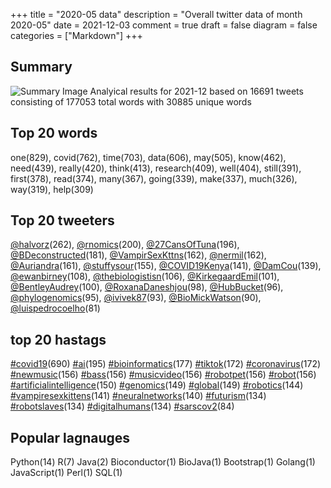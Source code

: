 +++
title = "2020-05 data"
description = "Overall twitter data of month 2020-05"
date = 2021-12-03
comment = true
draft = false
diagram = false
categories = ["Markdown"]
+++

## Summary
![Summary Image](/images/wordcloud/2020-05.png "Summary Image")
Analyical results for 2021-12 based on 16691 tweets consisting of 177053 total words with 30885 unique words


## Top 20 words
one(829), covid(762), time(703), data(606), may(505), know(462), need(439), really(420), think(413), research(409), well(404), still(391), first(378), read(374), many(367), going(339), make(337), much(326), way(319), help(309)

## Top 20 tweeters
[@halvorz](https://twitter.com/halvorz)(262), [@rnomics](https://twitter.com/rnomics)(200), [@27CansOfTuna](https://twitter.com/27CansOfTuna)(196), [@BDeconstructed](https://twitter.com/BDeconstructed)(181), [@VampirSexKttns](https://twitter.com/VampirSexKttns)(162), [@nermil](https://twitter.com/nermil)(162), [@Auriandra](https://twitter.com/Auriandra)(161), [@stuffysour](https://twitter.com/stuffysour)(155), [@COVID19Kenya](https://twitter.com/COVID19Kenya)(141), [@DamCou](https://twitter.com/DamCou)(139), [@ewanbirney](https://twitter.com/ewanbirney)(108), [@thebiologistisn](https://twitter.com/thebiologistisn)(106), [@KirkegaardEmil](https://twitter.com/KirkegaardEmil)(101), [@BentleyAudrey](https://twitter.com/BentleyAudrey)(100), [@RoxanaDaneshjou](https://twitter.com/RoxanaDaneshjou)(98), [@HubBucket](https://twitter.com/HubBucket)(96), [@phylogenomics](https://twitter.com/phylogenomics)(95), [@ivivek87](https://twitter.com/ivivek87)(93), [@BioMickWatson](https://twitter.com/BioMickWatson)(90), [@luispedrocoelho](https://twitter.com/luispedrocoelho)(81)

## top 20 hastags
[#covid19](https://twitter.com/hashtag/covid19)(690) [#ai](https://twitter.com/hashtag/ai)(195) [#bioinformatics](https://twitter.com/hashtag/bioinformatics)(177) [#tiktok](https://twitter.com/hashtag/tiktok)(172) [#coronavirus](https://twitter.com/hashtag/coronavirus)(172) [#newmusic](https://twitter.com/hashtag/newmusic)(156) [#bass](https://twitter.com/hashtag/bass)(156) [#musicvideo](https://twitter.com/hashtag/musicvideo)(156) [#robotpet](https://twitter.com/hashtag/robotpet)(156) [#robot](https://twitter.com/hashtag/robot)(156) [#artificialintelligence](https://twitter.com/hashtag/artificialintelligence)(150) [#genomics](https://twitter.com/hashtag/genomics)(149) [#global](https://twitter.com/hashtag/global)(149) [#robotics](https://twitter.com/hashtag/robotics)(144) [#vampiresexkittens](https://twitter.com/hashtag/vampiresexkittens)(141) [#neuralnetworks](https://twitter.com/hashtag/neuralnetworks)(140) [#futurism](https://twitter.com/hashtag/futurism)(134) [#robotslaves](https://twitter.com/hashtag/robotslaves)(134) [#digitalhumans](https://twitter.com/hashtag/digitalhumans)(134) [#sarscov2](https://twitter.com/hashtag/sarscov2)(84)

## Popular lagnauges
Python(14) R(7) Java(2) Bioconductor(1) BioJava(1) Bootstrap(1) Golang(1) JavaScript(1) Perl(1) SQL(1)
